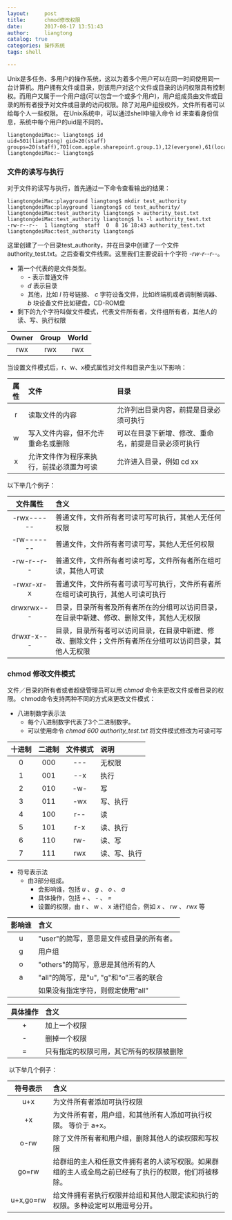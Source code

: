 ```yaml
---
layout:     post
title:      chmod修改权限
date:       2017-08-17 13:51:43
author:     liangtong
catalog: true
categories: 操作系统
tags: shell

---
```



  Unix是多任务、多用户的操作系统，这以为着多个用户可以在同一时间使用同一台计算机。用户拥有文件或目录，则该用户对这个文件或目录的访问权限具有控制权。而用户又属于一个用户组(可以包含一个或多个用户)，用户组成员由文件或目录的所有者授予对文件或目录的访问权限。除了对用户组授权外，文件所有者可以给每个人一些权限。
    在Unix系统中，可以通过shell中输入命令 id 来查看身份信息，系统中每个用户的uid是不同的。    
```shell
liangtongdeiMac:~ liangtong$ id
uid=501(liangtong) gid=20(staff) groups=20(staff),701(com.apple.sharepoint.group.1),12(everyone),61(localaccounts),79(_appserverusr),80(admin),81(_appserveradm),98(_lpadmin),33(_appstore),100(_lpoperator),204(_developer),395(com.apple.access_ftp),398(com.apple.access_screensharing),399(com.apple.access_ssh)
liangtongdeiMac:~ liangtong$ 

```

<!-- more -->

### 文件的读写与执行    
对于文件的读写与执行，首先通过一下命令查看输出的结果：   
```shell
liangtongdeiMac:playground liangtong$ mkdir test_authority
liangtongdeiMac:playground liangtong$ cd test_authority/
liangtongdeiMac:test_authority liangtong$ > authority_test.txt
liangtongdeiMac:test_authority liangtong$ ls -l authority_test.txt 
-rw-r--r--  1 liangtong  staff  0  8 16 18:43 authority_test.txt
liangtongdeiMac:test_authority liangtong$ 

```
这里创建了一个目录test_authority，并在目录中创建了一个文件authority_test.txt。之后查看文件线索。这里我们主要说前十个字符 *-rw-r--r--*。
+ 第一个代表的是文件类型。
   - *-* 表示普通文件
   - *d* 表示目录
   - 其他，比如 *l* 符号链接、 *c* 字符设备文件，比如终端机或者调制解调器、 *b* 块设备文件比如硬盘，CD-ROM盘
+ 剩下的九个字符叫做文件模式，代表文件所有者，文件组所有者，其他人的读、写、执行权限  

| Owner | Group | World |
| :---: | :---: | :---: |
|  rwx  |  rwx  |  rwx  |

当设置文件模式后，r、w、x模式属性对文件和目录产生以下影响：

|  属性  | 文件                   | 目录                         |
| :--: | :------------------- | :------------------------- |
|  r   | 读取文件的内容              | 允许列出目录内容，前提是目录必须可执行        |
|  w   | 写入文件内容，但不允许重命名或删除    | 可以在目录下新增、修改、重命名，前提是目录必须可执行 |
|  x   | 允许文件作为程序来执行，前提必须置为可读 | 允许进入目录，例如 cd xx            |

以下举几个例子：

|    文件属性    | 含义                                       |
| :--------: | :--------------------------------------- |
| -rwx------ | 普通文件，文件所有者可读可写可执行，其他人无任何权限               |
| -rw------- | 普通文件，文件所有者可读可写，其他人无任何权限                  |
| -rw-r--r-- | 普通文件，文件所有者可读可写，文件所有者所在组可读，其他人可读          |
| -rwxr-xr-x | 普通文件，文件所有者可读可写可执行，文件所有者所在组可读可执行，其他人可读可执行 |
| drwxrwx--- | 目录，目录所有者及所有者所在的分组可以访问目录，在目录中新建、修改、删除文件，其他人无权限 |
| drwxr-x--- | 目录，目录所有者可以访问目录，在目录中新建、修改、删除文件；文件所有者所在分组可以访问目录，其他人无权限 |

### chmod 修改文件模式

文件／目录的所有者或者超级管理员可以用 *chmod* 命令来更改文件或者目录的权限。
chmod命令支持两种不同的方式来更改文件模式：   
+ 八进制数字表示法
   - 每个八进制数字代表了3个二进制数字。
   - 可以使用命令 *chmod 600 authority_test.txt* 将文件模式修改为可读可写

| 十进制  | 二进制  | 文件模式 |   说明   |
| :--: | :--: | :--: | :---- |
|  0   | 000  | ---  |  无权限   |
|  1   | 001  | --x  |   执行   |
|  2   | 010  | -w-  |   写    |
|  3   | 011  | -wx  |  写、执行  |
|  4   | 100  | r--  |   读    |
|  5   | 101  | r-x  |  读、执行  |
|  6   | 110  | rw-  |  读、写   |
|  7   | 111  | rwx  | 读、写、执行 |

+ 符号表示法
   - 由3部分组成。
     - 会影响谁，包括 *u* 、  *g* 、  *o* 、  *a* 
     - 具体操作，包括 *+* 、  *-*  、  *=* 
     - 设置的权限，由 r 、 w 、 x 进行组合，例如 *x* 、  *rw*  、 *rwx* 等

| 影响谁  | 含义                          |
| :--: | :-------------------------- |
|  u   | "user"的简写，意思是文件或目录的所有者。     |
|  g   | 用户组                         |
|  o   | "others"的简写，意思是其他所有的人       |
|  a   | "all"的简写，是"u", "g"和“o”三者的联合 |
|      | 如果没有指定字符，则假定使用”all”         |

| 具体操作 | 含义                   |
| :--: | :------------------- |
|  +   | 加上一个权限               |
|  -   | 删掉一个权限               |
|  =   | 只有指定的权限可用，其它所有的权限被删除 |
​
以下举几个例子：   

|   符号表示    | 含义                                       |
| :-------: | :--------------------------------------- |
|    u+x    | 为文件所有者添加可执行权限                            |
|    +x     | 为文件所有者，用户组，和其他所有人添加可执行权限。 等价于 a+x。       |
|   o-rw    | 除了文件所有者和用户组，删除其他人的读权限和写权限                |
|   go=rw   | 给群组的主人和任意文件拥有者的人读写权限。如果群组的主人或全局之前已经有了执行的权限，他们将被移除。 |
| u+x,go=rw | 给文件拥有者执行权限并给组和其他人限定读和执行的权限。多种设定可以用逗号分开。  |




